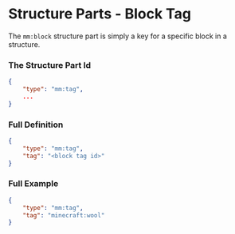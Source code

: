 # Structure Parts - Block Tag

The `mm:block` structure part is simply a key for a specific block in a structure.

### The Structure Part Id
```json
{
    "type": "mm:tag",
    ...
}
```

### Full Definition
```json
{
    "type": "mm:tag",
    "tag": "<block tag id>"
}
```

### Full Example
```json
{
    "type": "mm:tag",
    "tag": "minecraft:wool"
}
```